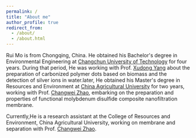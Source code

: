 ```yaml
---
permalink: /
title: "About me"
author_profile: true
redirect_from: 
  - /about/
  - /about.html
---
```


Rui Mo is from Chongqing, China. He obtained his Bachelor's degree in Environmental Engineering at [Changchun University of Technology](https://www.ccut.edu.cn/) for four years. During that period, He was working with Prof. [Xudong Yang](https://teacher.ccut.edu.cn/yangxudong/zh_CN/index.htm) about the preparation of carbonized polymer dots based on biomass and the detection of silver ions in water.later, He obtained his Master's degree in Resources and Environment at [China Agricultural University](https://www.cau.edu.cn/) for two years, working with Prof. [Changwei Zhao](http://faculty.cau.edu.cn/zyhjxy/zzw/list.psp), embarking on the preparation and properties of functional molybdenum disulfide composite nanofiltration membrane.

Currently,He is a research assistant at the College of Resources and Environment, China Agricultural University, working on membrane and separation with Prof. [Changwei Zhao](http://faculty.cau.edu.cn/zyhjxy/zzw/list.psp).

